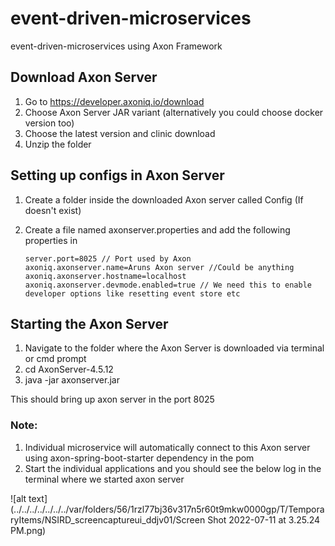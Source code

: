 # event-driven-microservices
event-driven-microservices using Axon Framework

## Download Axon Server

1. Go to https://developer.axoniq.io/download 
2. Choose Axon Server JAR variant (alternatively you could choose docker version too)
3. Choose the latest version and clinic download
4. Unzip the folder


## Setting up configs in Axon Server
1. Create a folder inside the downloaded Axon server called Config (If doesn't exist)
2. Create a file named axonserver.properties and add the following properties in 

    ```
    server.port=8025 // Port used by Axon
    axoniq.axonserver.name=Aruns Axon server //Could be anything
    axoniq.axonserver.hostname=localhost
    axoniq.axonserver.devmode.enabled=true // We need this to enable developer options like resetting event store etc
   ```

## Starting the Axon Server
1. Navigate to the folder where the Axon Server is downloaded via terminal or cmd prompt
2. cd AxonServer-4.5.12
3. java -jar axonserver.jar

This should bring up axon server in the port 8025

### Note: 
1. Individual microservice will automatically connect to this Axon server using axon-spring-boot-starter dependency in the pom
2. Start the individual applications and you should see the below log in the terminal where we started axon server 



![alt text](../../../../../../../var/folders/56/1rzl77bj36v317n5r60t9mkw0000gp/T/TemporaryItems/NSIRD_screencaptureui_ddjv01/Screen Shot 2022-07-11 at 3.25.24 PM.png)